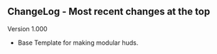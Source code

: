 ## ChangeLog - Most recent changes at the top

Version 1.000

- Base Template for making modular huds.